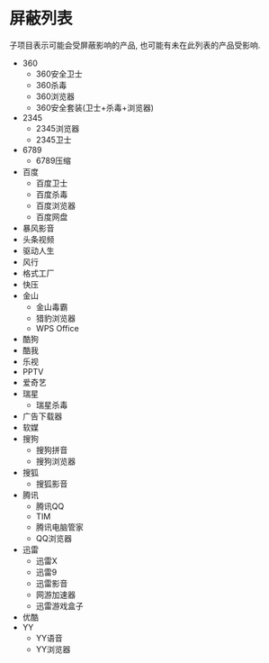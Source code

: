 # 屏蔽列表
子项目表示可能会受屏蔽影响的产品, 也可能有未在此列表的产品受影响.
- 360
    - 360安全卫士
    - 360杀毒
    - 360浏览器
    - 360安全套装(卫士+杀毒+浏览器)
- 2345
    - 2345浏览器
    - 2345卫士
- 6789
    - 6789压缩
- 百度
    - 百度卫士
    - 百度杀毒
    - 百度浏览器
    - 百度网盘
- 暴风影音
- 头条视频
- 驱动人生
- 风行
- 格式工厂
- 快压
- 金山
    - 金山毒霸
    - 猎豹浏览器
    - WPS Office
- 酷狗
- 酷我
- 乐视
- PPTV
- 爱奇艺
- 瑞星
    - 瑞星杀毒
- 广告下载器
- 软媒
- 搜狗
    - 搜狗拼音
    - 搜狗浏览器
- 搜狐
    - 搜狐影音
- 腾讯
    - 腾讯QQ
    - TIM
    - 腾讯电脑管家
    - QQ浏览器
- 迅雷
    - 迅雷X
    - 迅雷9
    - 迅雷影音
    - 网游加速器
    - 迅雷游戏盒子
- 优酷
- YY
    - YY语音
    - YY浏览器